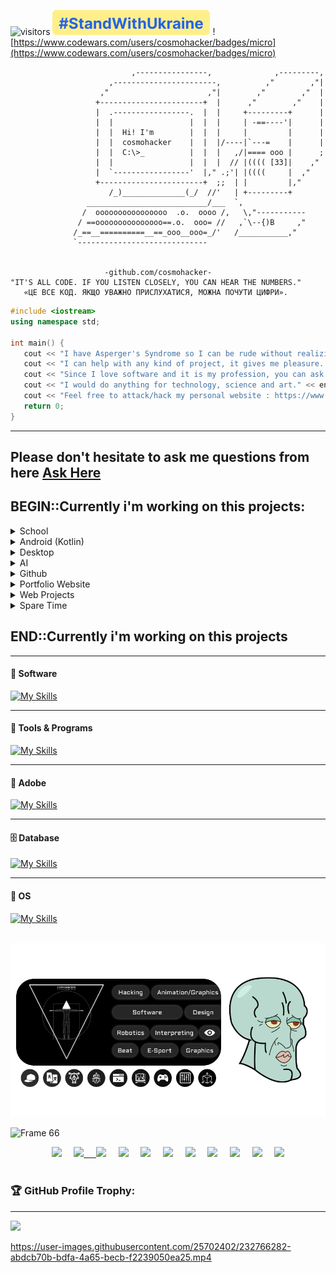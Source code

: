 ![visitors](https://visitor-badge.laobi.icu/badge?page_id=cosmohacker.cosmohacker) [![StandWithUkraine](https://raw.githubusercontent.com/vshymanskyy/StandWithUkraine/main/badges/StandWithUkraine.svg)](https://github.com/vshymanskyy/StandWithUkraine/blob/main/docs/README.md) ![https://www.codewars.com/users/cosmohacker/badges/micro](https://www.codewars.com/users/cosmohacker/badges/micro)

 
                               ,----------------,              ,---------,
                          ,-----------------------,          ,"        ,"|
                        ,"                      ,"|        ,"        ,"  |
                       +-----------------------+  |      ,"        ,"    |
                       |  .-----------------.  |  |     +---------+      |
                       |  |                 |  |  |     | -==----'|      |
                       |  |  Hi! I'm        |  |  |     |         |      |
                       |  |  cosmohacker    |  |  |/----|`---=    |      |
                       |  |  C:\>_          |  |  |   ,/|==== ooo |      ;
                       |  |                 |  |  |  // |(((( [33]|    ,"
                       |  `-----------------'  |," .;'| |((((     |  ,"
                       +-----------------------+  ;;  | |         |,"
                          /_)______________(_/  //'   | +---------+
                     ___________________________/___  `,
                    /  oooooooooooooooo  .o.  oooo /,   \,"-----------
                   / ==ooooooooooooooo==.o.  ooo= //   ,`\--{)B     ,"
                  /_==__==========__==_ooo__ooo=_/'   /___________,"
                  `-----------------------------
                  
                  
                         -github.com/cosmohacker-
    "IT'S ALL CODE. IF YOU LISTEN CLOSELY, YOU CAN HEAR THE NUMBERS."
       «ЦЕ ВСЕ КОД. ЯКЩО УВАЖНО ПРИСЛУХАТИСЯ, МОЖНА ПОЧУТИ ЦИФРИ».  

```cpp
#include <iostream>
using namespace std;

int main() {
   cout << "I have Asperger's Syndrome so I can be rude without realizing it, sorry in advance. I don't have a social life I'm just working" << endl;
   cout << "I can help with any kind of project, it gives me pleasure... You can invite me to your projects." << endl;
   cout << "Since I love software and it is my profession, you can ask anything without hesitation. I respect my profession and therefore I will do my best for you and the software community." << endl;
   cout << "I would do anything for technology, science and art." << endl;
   cout << "Feel free to attack/hack my personal website : https://www.yagizcanyevgenyavuz.space and please let me know about vulnerabilities." << endl;
   return 0;
}

```

---

## Please don't hesitate to ask me questions from here [Ask Here](https://github.com/cosmohacker/cosmohacker/issues "Ask Here")


## BEGIN::Currently i'm working on this projects:

<details>
<summary>School</summary>
DBDD Database Design :
Report (1) for Laboratory-Work-Library ✅

Reports (12) for Laboratory Works for Основи веб-розробки ЛБ Lesson

LABS and Reports for Advanced Python Programming Lesson (%80 Completed)

LABS and Reports for Business Analysis for Startups Lesson (Power BI) (%0 Completed)

LABS and Reports for Інженерія вимог до ПЗ (%0 Completed)

Homeworks for Computer Mathematics and Vocational Language Lessons
</details>

<details>
<summary>Android (Kotlin)</summary>
Krasny / Krasny + (premium) application which is help and emergency app for motor drivers. (In Preview) (Open Testing)

[Krasny +](https://play.google.com/store/apps/details?id=com.asocialfingers.krasny_plus "Krasny +")

[Krasny](https://play.google.com/store/apps/details?id=com.asocialfingers.krasny "Krasny")

Thumb Demo for Presentation for investors which is whole new internet technology for every human on planet.

Astrosa Game Project (%30 Completed). (Steam, Google Play Store)
</details>

<details>
<summary>Desktop</summary>
Astrosa Game Project (%30 Completed). (Steam, Google Play Store)
</details>

<details>
<summary>AI</summary>
Trying to upgrade and add some codes to aSocial_Fingers AI project ALY, currently developing (Live Chat)
</details>

<details>
<summary>Github</summary>
Github Bot with Psychological analysis of humans and human behaviours (This is part of my future Human Behaviour and Software in matrix article which is for my Master Degree)

[Note: Now I'm building part by part for future assembly and easier processing]

Spotify Bot Repo Edit
 
 File/Folder and Readme.md renamer for [coding-problems repository](https://github.com/The-Full-Stack-Code-Meetups/coding-problems "coding-problems repository"). Only those who clone the repo can run it
 
</details>

<details>
<summary>Portfolio Website</summary>
Need to update, add and fill my Blog Posts, Projects and Artworks which is too had much detail and this takes too much time so i decided to make it later. My Github Repositories added to my website later
</details>

<details>
<summary>Web Projects</summary>
 
[First Foreigners Community in Ukraine](https://www.saddcon.com "First Foreigners Community in Ukraine")

[Profesyoneliz](https://www.profesyoneliz.net/ "Profesyoneliz")

[aSocial_Fingers](https://www.asocialfingers.com "aSocial_Fingers")
</details>

<details>
<summary>Spare Time</summary>
Competitive Programming and Solving/Learning New Math Techniques
 
 Creating 2D/3D Animations, Designs and Some Scenes
</details>

## END::Currently i'm working on this projects


---
#### 🦾 Software
[![My Skills](https://skillicons.dev/icons?i=java,python,cpp,js,html,css,kotlin,nodejs,flutter,angular,arduino,bootstrap,cs,dotnet,fortran,idea,jquery,lua,powershell,swift,react,raspberrypi,r,php,nodejs)](https://skillicons.dev)

---
#### 🧬 Tools & Programs
[![My Skills](https://skillicons.dev/icons?i=laravel,matlab,postman,androidstudio,docker,kubernetes,figma,vim,git,eclipse,vscode,codepen,electron,firebase,flask,blender,vscode,visualstudio,unreal,unity,atom,regex,md)](https://skillicons.dev)

---
#### 💽 Adobe
[![My Skills](https://skillicons.dev/icons?i=ai,au,pr,xd,ae,ps)](https://skillicons.dev)

---
#### 🗄 Database
[![My Skills](https://skillicons.dev/icons?i=mysql,mongodb,postgres,sqlite)](https://skillicons.dev)

---
#### 🔮 OS
[![My Skills](https://skillicons.dev/icons?i=linux)](https://skillicons.dev)


  <br/>
  <img src="https://github.com/cosmohacker/github-components/blob/main/git3.png">
  <br/>
  
  ![Frame 66](https://user-images.githubusercontent.com/25702402/228217616-1c47d6be-f13a-4d76-9b27-fcc17051b2bc.gif)

<p align='center'>
<a href="mailto:yagizcanyevgenyavuz@asocialfingers.com"><img src="https://img.shields.io/badge/Outlook-0078D4.svg?&style=for-the-badge&logo=microsoft%20outlook&logoColor=white" /></a>&nbsp;&nbsp;&nbsp;&nbsp;
<a href="https://www.linkedin.com/in/ya%C4%9F%C4%B1zcan-yevgeny-yavuz-813a7a154"><img src="https://img.shields.io/badge/linkedin-%230077B5.svg?&style=for-the-badge&logo=linkedin&logoColor=white" /</a>&nbsp;&nbsp;&nbsp;&nbsp;
<a href="https://steamcommunity.com/id/cosmohacker/"><img src="https://img.shields.io/badge/steam-%23000000.svg?style=for-the-badge&logo=steam&logoColor=white" /></a>&nbsp;&nbsp;&nbsp;&nbsp;
<a href="https://github.com/cosmohacker"><img src="https://img.shields.io/badge/github-%23121011.svg?style=for-the-badge&logo=github&logoColor=white" /></a>&nbsp;&nbsp;&nbsp;&nbsp;
<a href="https://open.spotify.com/user/217cixzitjjw52l67325r3ypir"><img src="https://img.shields.io/badge/Spotify-1ED760?style=for-the-badge&logo=spotify&logoColor=white" /></a>&nbsp;&nbsp;&nbsp;&nbsp;
<a href="https://www.youtube.com/channel/UCJTO_UKw9UDNsjafWBGv08A"><img src="https://img.shields.io/badge/YouTube-%23FF0000.svg?style=for-the-badge&logo=YouTube&logoColor=white" /></a>&nbsp;&nbsp;&nbsp;&nbsp;  
<a href="https://www.twitch.tv/cosmohacker"><img src="https://img.shields.io/badge/Twitch-%239146FF.svg?style=for-the-badge&logo=Twitch&logoColor=white"/></a>&nbsp;&nbsp;&nbsp;&nbsp;  
<a href="https://t.me/cosmohacker"><img src="https://img.shields.io/badge/Telegram-2CA5E0?style=for-the-badge&logo=telegram&logoColor=white" /></a>&nbsp;&nbsp;&nbsp;&nbsp;
<a href="https://twitter.com/cosmohacker"><img src="https://img.shields.io/badge/Twitter-%231DA1F2.svg?style=for-the-badge&logo=Twitter&logoColor=white" /></a>&nbsp;&nbsp;&nbsp;&nbsp;  
<a href="https://www.hackerrank.com/cosmohacker"><img src="https://img.shields.io/badge/hackerrank-00CC66.svg?&style=for-the-badge&logo=hackerrank&logoColor=white" /></a>&nbsp;&nbsp;&nbsp;&nbsp; 
<a href="https://www.codewars.com/users/cosmohacker"><img src="https://img.shields.io/badge/Codewars-B1361E?style=for-the-badge&logo=codewars&logoColor=grey" /></a>
  <br/>
  <br/>
  
  ### 🏆 GitHub Profile Trophy:
---
 <div>
  <img width=810 src="https://github-profile-trophy.vercel.app/?username=cosmohacker&theme=matrix&no-frame=true&no-bg=true&column=-1"/>
</div>

https://user-images.githubusercontent.com/25702402/232766282-abdcb70b-bdfa-4a65-becb-f2239050ea25.mp4
